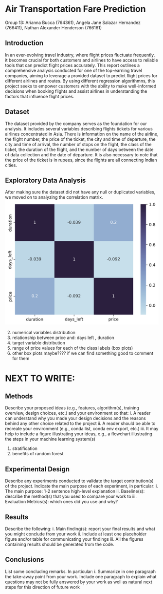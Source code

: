 # Air Transportation Fare Prediction
Group 13:
Arianna Bucca (764361), Angela Jane Salazar Hernandez (766411), Nathan Alexander Henderson (766161)

## Introduction
  In an ever-evolving travel industry, where flight prices fluctuate frequently, it becomes crucial for both customers and airlines to have access to reliable tools that can predict flight prices accurately. This report outlines a comprehensive analysis conducted for one of the top-earning travel companies, aiming to leverage a provided dataset to predict flight prices for different airlines and routes. By using different regression algorithmns, this project seeks to empower customers with the ability to make well-informed decisions when booking flights and assist airlines in understanding the factors that influence flight prices.

## Dataset
  The dataset provided by the company serves as the foundation for our analysis. It includes several variables describing flights tickets for various airlines concentrated in Asia. There is information on the name of the airline, the flight number, the price of the ticket, the city and time of departure, the city and time of arrival, the number of stops on the flight, the class of the ticket, the duration of the flight, and the number of days between the date of data collection and the date of departure. It is also necessary to note that the price of the ticket is in rupees, since the flights are all connecting Indian cities.
  
## Exploratory Data Analysis
  After making sure the dataset did not have any null or duplicated variables, we moved on to analyzing the correlation matrix.
  ![Alt text](https://github.com/Dravitar/764361/blob/main/Flight%20corr.png)


  2. numerical variables distribution
  4. relationship between price and: days left , duration
  5. target variable distribution
  6. range of price values for each of the class labels (box plots)
  7. other box plots maybe???? if we can find something good to comment for them

  
# NEXT TO WRITE: 
## Methods
Describe your proposed ideas (e.g., features, algorithm(s), training overview, design choices, etc.) and your environment so that:
i. A reader can understand why you made your design decisions and the reasons behind any other choice related to the project
ii. A reader should be able to recreate your environment (e.g., conda list, conda env export, etc.)
iii. It may help to include a figure illustrating your ideas, e.g., a flowchart illustrating the steps in your machine learning system(s)

1. stratification
2. benefits of random forest

## Experimental Design
Describe any experiments conducted to validate the target contribution(s) of the project. Indicate the main purpose of each experiment, in particular:
i. The main purpose: 1-2 sentence high-level explanation
ii. Baseline(s): describe the method(s) that you used to compare your work to
iii. Evaluation Metrics(s): which ones did you use and why?

## Results 
Describe the following:
i. Main finding(s): report your final results and what you might conclude from your work
ii. Include at least one placeholder figure and/or table for communicating your findings
iii. All the figures containing results should be generated from the code.

## Conclusions
List some concluding remarks. In particular:
i. Summarize in one paragraph the take-away point from your work.
Include one paragraph to explain what questions may not be fully answered by your work as well as natural next steps for this direction of future work
